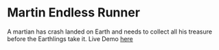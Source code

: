 # Martin Endless Runner
A martian has crash landed on Earth and needs to collect all his treasure before the Earthlings take it.
Live Demo [here](https://mmckie1.github.io/Endless-Runner/)
